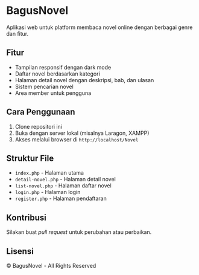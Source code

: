 # BagusNovel

Aplikasi web untuk platform membaca novel online dengan berbagai genre dan fitur.

## Fitur

- Tampilan responsif dengan dark mode
- Daftar novel berdasarkan kategori
- Halaman detail novel dengan deskripsi, bab, dan ulasan
- Sistem pencarian novel
- Area member untuk pengguna

## Cara Penggunaan

1. Clone repositori ini
2. Buka dengan server lokal (misalnya Laragon, XAMPP)
3. Akses melalui browser di `http://localhost/Novel`

## Struktur File

- `index.php` - Halaman utama
- `detail-novel.php` - Halaman detail novel
- `list-novel.php` - Halaman daftar novel
- `login.php` - Halaman login
- `register.php` - Halaman pendaftaran

## Kontribusi

Silakan buat *pull request* untuk perubahan atau perbaikan.

## Lisensi

© BagusNovel - All Rights Reserved
